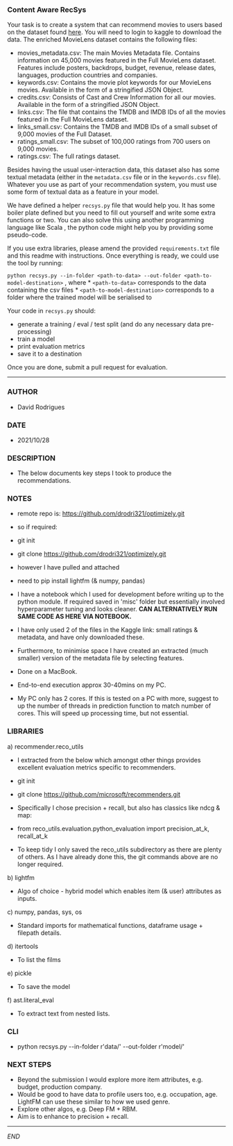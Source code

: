 ### Content Aware RecSys


Your task is to create a system that can recommend movies to users based on the dataset found [here](https://www.kaggle.com/rounakbanik/the-movies-dataset/data). You will need to login to kaggle to download the data. The enriched MovieLens dataset contains the following files:


* movies_metadata.csv: The main Movies Metadata file. Contains information on 45,000 movies featured in the Full MovieLens dataset. Features include posters, backdrops, budget, revenue, release dates, languages, production countries and companies.
* keywords.csv: Contains the movie plot keywords for our MovieLens movies. Available in the form of a stringified JSON Object.
* credits.csv: Consists of Cast and Crew Information for all our movies. Available in the form of a stringified JSON Object.
* links.csv: The file that contains the TMDB and IMDB IDs of all the movies featured in the Full MovieLens dataset.
* links_small.csv: Contains the TMDB and IMDB IDs of a small subset of 9,000 movies of the Full Dataset.
* ratings_small.csv: The subset of 100,000 ratings from 700 users on 9,000 movies.
* ratings.csv: The full ratings dataset.

Besides having the usual user-interaction data, this dataset also has some textual metadata (either in the `metadata.csv` file or in the `keywords.csv` file). Whatever you use as part of your recommendation system, you must use some form of textual data as a feature in your model.


We have defined a helper `recsys.py` file that would help you. It has some boiler plate defined but you need to fill out yourself and write some extra functions or two. You can also solve this using another programming language like Scala , the python code might help you by providing some pseudo-code.

If you use extra libraries, please amend the provided `requirements.txt` file and this readme with instructions. Once everything is ready, we could use the tool by running:

`python recsys.py --in-folder <path-to-data> --out-folder <path-to-model-destination>` , where
	* `<path-to-data>` corresponds to the data containing the csv files
	* `<path-to-model-destination>` corresponds to a folder where the trained model will be serialised to


Your code in `recsys.py` should:
* generate a training / eval / test split (and do any necessary data pre-processing)
* train a model
* print evaluation metrics
* save it to a destination

Once you are done, submit a pull request for evaluation.


---------------------------------------------------------


### AUTHOR
- David Rodrigues


### DATE
- 2021/10/28


### DESCRIPTION
- The below documents key steps I took to produce the recommendations.


### NOTES
- remote repo is: https://github.com/drodri321/optimizely.git
- so if required: 

- git init
- git clone https://github.com/drodri321/optimizely.git
- however I have pulled and attached

- need to pip install lightfm (& numpy, pandas)

- I have a notebook which I used for development before writing up to the python module.  If required saved in 'misc' folder but essentially involved hyperparameter tuning and looks cleaner.  **CAN ALTERNATIVELY RUN SAME CODE AS HERE VIA NOTEBOOK.**

- I have only used 2 of the files in the Kaggle link: small ratings & metadata, and have only downloaded these.

- Furthermore, to minimise space I have created an extracted (much smaller) version of the metadata file by selecting features.

- Done on a MacBook.

- End-to-end execution approx 30-40mins on my PC.

- My PC only has 2 cores.  If this is tested on a PC with more, suggest to up the number of threads in prediction function to match number of cores.  This will speed up processing time, but not essential.


### LIBRARIES
a) recommender.reco_utils
- I extracted from the below which amongst other things provides excellent evaluation metrics specific to recommenders.
- git init
- git clone https://github.com/microsoft/recommenders.git

- Specifically I chose precision + recall, but also has classics like ndcg & map:
- from reco_utils.evaluation.python_evaluation import precision_at_k, recall_at_k

- To keep tidy I only saved the reco_utils subdirectory as there are plenty of others.  As I have already done this, the git commands above are no longer required.

b) lightfm
- Algo of choice - hybrid model which enables item (& user) attributes as inputs.

c) numpy, pandas, sys, os
- Standard imports for mathematical functions, dataframe usage + filepath details.

d) itertools
- To list the films

e) pickle
- To save the model

f) ast.literal_eval
- To extract text from nested lists.


### CLI
- python recsys.py --in-folder r'data/' --out-folder r'model/'


### NEXT STEPS
- Beyond the submission I would explore more item attributes, e.g. budget, production company.
- Would be good to have data to profile users too, e.g. occupation, age.  LightFM can use these similar to how we used genre.
- Explore other algos, e.g. Deep FM + RBM.
- Aim is to enhance to precision + recall.

---------------------------------------------------------
*END*
